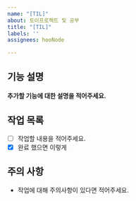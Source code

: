 ```yaml
---
name: "[TIL]"
about: 토이프로젝트 및 공부
title: "[TIL]"
labels: ''
assignees: hooNode

---
```


## 기능 설명
#### 추가할 기능에 대한 설명을 적어주세요.

## 작업 목록 
- [ ] 작업할 내용을 적어주세요.
- [x] 완료 했으면 이렇게

## 주의 사항
- 작업에 대해 주의사항이 있다면 적어주세요.
